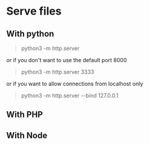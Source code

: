 # Serve files
## With python
> python3 -m http.server

or if you don't want to use the default port 8000

> python3 -m http.server 3333

or if you want to allow connections from localhost only

> python3 -m http.server --bind 127.0.0.1
## With PHP
## With Node
